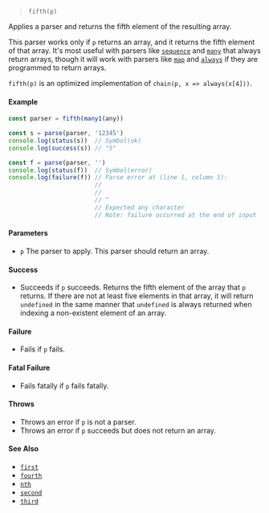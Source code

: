 <!--
 Copyright (c) 2020 Thomas J. Otterson
 
 This software is released under the MIT License.
 https://opensource.org/licenses/MIT
-->

> `fifth(p)`

Applies a parser and returns the fifth element of the resulting array.

This parser works only if `p` returns an array, and it returns the fifth element of that array. It's most useful with parsers like [`sequence`](sequence.md) and [`many`](many.md) that always return arrays, though it will work with parsers like [`map`](map.md) and [`always`](always.md) if they are programmed to return arrays.

`fifth(p)` is an optimized implementation of `chain(p, x => always(x[4]))`.

#### Example

```javascript
const parser = fifth(many1(any))

const s = parse(parser, '12345')
console.log(status(s))  // Symbol(ok)
console.log(success(s)) // "5"

const f = parse(parser, '')
console.log(status(f))  // Symbol(error)
console.log(failure(f)) // Parse error at (line 1, column 1):
                        //
                        // 
                        // ^
                        // Expected any character
                        // Note: failure occurred at the end of input
```

#### Parameters

* `p` The parser to apply. This parser should return an array.

#### Success

* Succeeds if `p` succeeds. Returns the fifth element of the array that `p` returns. If there are not at least five elements in that array, it will return `undefined` in the same manner that `undefined` is always returned when indexing a non-existent element of an array.

#### Failure

* Fails if `p` fails.

#### Fatal Failure

* Fails fatally if `p` fails fatally.

#### Throws

* Throws an error if `p` is not a parser. 
* Throws an error if `p` succeeds but does not return an array.

#### See Also

* [`first`](first.md)
* [`fourth`](fourth.md)
* [`nth`](nth.md)
* [`second`](second.md)
* [`third`](third.md)